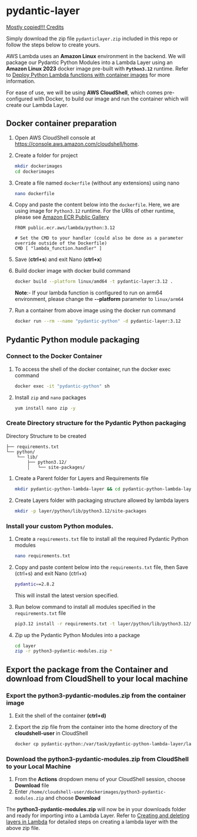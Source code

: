 # pydantic-layer
[Mostly copied!!! Credits](https://github.com/aws-samples/systems-manager-automation-for-operating-multicloud-workloads/blob/main/CustomLambdaLayerPackagingInstructions.md)

Simply download the zip file `pydanticlayer.zip` included in this repo or follow the steps below to create yours. 

AWS Lambda uses an **Amazon Linux** environment in the backend.  We will package our Pydantic Python Modules into a Lambda Layer using an **Amazon Linux 2023** docker image pre-built with **`Python3.12`** runtime. Refer to [Deploy Python Lambda functions with container images](https://docs.aws.amazon.com/lambda/latest/dg/python-image.html#python-image-base) for more information.

For ease of use, we will be using **AWS CloudShell**, which comes pre-configured with Docker, to build our image and run the container which will create our Lambda Layer.

## Docker container preparation

1. Open AWS CloudShell console at https://console.aws.amazon.com/cloudshell/home.
2. Create a folder for project
    
    ```bash
    mkdir dockerimages
    cd dockerimages
    
    ```
    
3. Create a file named `dockerfile` (without any extensions) using nano
    
    ```bash
    nano dockerfile
    
    ```
    
4. Copy and paste the content below into the `dockerfile`. Here, we are using image for `Python3.12` runtime. For the URIs of other runtime, please see [Amazon ECR Public Gallery](https://gallery.ecr.aws/lambda/python/)
    
    ```
    FROM public.ecr.aws/lambda/python:3.12
    
    # Set the CMD to your handler (could also be done as a parameter override outside of the Dockerfile)
    CMD [ "lambda_function.handler" ]
    
    ```
    
5. Save (**ctrl+s**) and exit Nano (**ctrl+x**)
6. Build docker image with docker build command
    
    ```bash
    docker build --platform linux/amd64 -t pydantic-layer:3.12 .
    
    ```
    
    **Note**:- If your lambda function is configured to run on arm64 environment, please change the **--platform** parameter to `linux/arm64`
    
7. Run a container from above image using the docker run command
    
    ```bash
    docker run --rm --name "pydantic-python" -d pydantic-layer:3.12
    
    ```
    

## Pydantic Python module packaging

### Connect to the Docker Container

1. To access the shell of the docker container, run the docker exec command
    
    ```bash
    docker exec -it "pydantic-python" sh
    
    ```
    
2. Install `zip` and `nano` packages
    
    ```bash
    yum install nano zip -y
    
    ```
    

### Create Directory structure for the Pydantic Python packaging

Directory Structure to be created

```
├── requirements.txt
└── python/
    └── lib/
        ├── python3.12/
        │   └── site-packages/

```

1. Create a Parent folder for Layers and Requirements file
    
    ```bash
    mkdir pydantic-python-lambda-layer && cd pydantic-python-lambda-layer
    
    ```
    
2. Create Layers folder with packaging structure allowed by lambda layers
    
    ```bash
    mkdir -p layer/python/lib/python3.12/site-packages
    
    ```
    

### Install your custom Python modules.

1. Create a `requirements.txt` file to install all the required Pydantic Python modules
    
    ```bash
    nano requirements.txt
    
    ```
    
2. Copy and paste content below into the `requirements.txt` file, then Save (ctrl+s) and exit Nano (ctrl+x)
    
    ```bash
    pydantic==2.8.2
    
    ```
    
    This will install the latest version specified.
    
3. Run below command to install all modules specified in the `requirements.txt` file
    
    ```bash
    pip3.12 install -r requirements.txt -t layer/python/lib/python3.12/site-packages
    
    ```
    
4. Zip up the Pydantic Python Modules into a package
    
    ```bash
    cd layer
    zip -r python3-pydantic-modules.zip *
    
    ```
    

## Export the package from the Container and download from CloudShell to your local machine

### Export the python3-pydantic-modules.zip from the container image

1. Exit the shell of the container **(ctrl+d)**
2. Export the zip file from the container into the home directory of the **cloudshell-user** in CloudShell
    
    ```bash
    docker cp pydantic-python:/var/task/pydantic-python-lambda-layer/layer/python3-pydantic-modules.zip /home/cloudshell-user/dockerimages
    
    ```
    

### Download the python3-pydantic-modules.zip from CloudShell to your Local Machine

1. From the **Actions** dropdown menu of your CloudShell session, choose **Download** file
2. Enter `/home/cloudshell-user/dockerimages/python3-pydantic-modules.zip` and choose **Download**

The **python3-pydantic-modules.zip** will now be in your downloads folder and ready for importing into a Lambda Layer. Refer to [Creating and deleting layers in Lambda](https://docs.aws.amazon.com/lambda/latest/dg/creating-deleting-layers.html) for detailed steps on creating a lambda layer with the above zip file.


